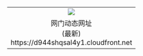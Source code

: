 ﻿<table>
  <tr></tr>
  <tr><td colspan=2 align=center><img src="https://d944shqsal4y1.cloudfront.net/Up/oGate.jpg" /></td></tr>
  <tr><td colspan=2 align=center>网门动态网址<br/>(最新)
<br>https://d944shqsal4y1.cloudfront.net
<br/>
    </td>
  </tr>
</table>

